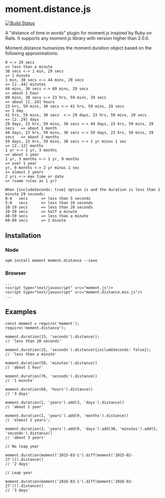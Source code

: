 # moment.distance.js

[![Build Status](https://travis-ci.org/SokratisVidros/moment.distance.js.svg?branch=master)](https://travis-ci.org/SokratisVidros/moment.distance.js)

A "distance of time in words" plugin for moment.js inspired by Ruby on Rails. It supports any moment.js library with version higher than 2.0.0.

Moment.distance humanizes the moment.duration object based on the following approximations:

```
0 <-> 29 secs                                                             => less than a minute
30 secs <-> 1 min, 29 secs                                                => 1 minute
1 min, 30 secs <-> 44 mins, 29 secs                                       => [2..44] minutes
44 mins, 30 secs <-> 89 mins, 29 secs                                     => about 1 hour
89 mins, 30 secs <-> 23 hrs, 59 mins, 29 secs                             => about [2..24] hours
23 hrs, 59 mins, 30 secs <-> 41 hrs, 59 mins, 29 secs                     => 1 day
41 hrs, 59 mins, 30 secs  <-> 29 days, 23 hrs, 59 mins, 29 secs           => [2..29] days
29 days, 23 hrs, 59 mins, 30 secs <-> 44 days, 23 hrs, 59 mins, 29 secs   => about 1 month
44 days, 23 hrs, 59 mins, 30 secs <-> 59 days, 23 hrs, 59 mins, 29 secs   => about 2 months
59 days, 23 hrs, 59 mins, 30 secs <-> 1 yr minus 1 sec                    => [2..12] months
1 yr <-> 1 yr, 3 months                                                   => about 1 year
1 yr, 3 months <-> 1 yr, 9 months                                         => over 1 year
yr, 9 months <-> 2 yr minus 1 sec                                         => almost 2 years
2 yrs <-> max time or date                                                => (same rules as 1 yr)

When {includeSeconds: true} option is and the duration is less than 1 minute 29 seconds:
0-4   secs      => less than 5 seconds
5-9   secs      => less than 10 seconds
10-19 secs      => less than 20 seconds
20-39 secs      => half a minute
40-59 secs      => less than a minute
60-89 secs      => 1 minute
```

## Installation

### Node

```npm install moment moment.distance --save```

### Browser

```
...
<script type="text/javascript" src="moment.js"/>
<script type="text/javascript" src="moment.distance.min.js"/>
...
```

## Examples

```
const moment = require('moment');
require('moment.distance');

moment.duration(15, 'seconds').distance();
// 'less than 20 seconds'

moment.duration(15, 'seconds').distance({includeSeconds: false});
// 'less than a minute'

moment.duration(50, 'minutes').distance()
// 'about 1 hour'

moment.duration(76, 'seconds').distance()
// '1 minute'

moment.duration(60, 'hours').distance()
// '3 days'

moment.duration(1, 'years').add(3, 'days').distance()
// 'about 1 year'

moment.duration(1, 'years').add(9, 'months').distance()
// 'almost 2 years';

moment.duration(3, 'years').add(9, 'days').add(30, 'minutes').add(5, 'seconds').distance()
// 'about 3 years'

// No leap year

moment.duration(moment('2015-03-1').diff(moment('2015-02-27'))).distance()
// '2 days'

// Leap year

moment.duration(moment('2016-03-1').diff(moment('2016-02-27'))).distance()
// '3 days'
```

